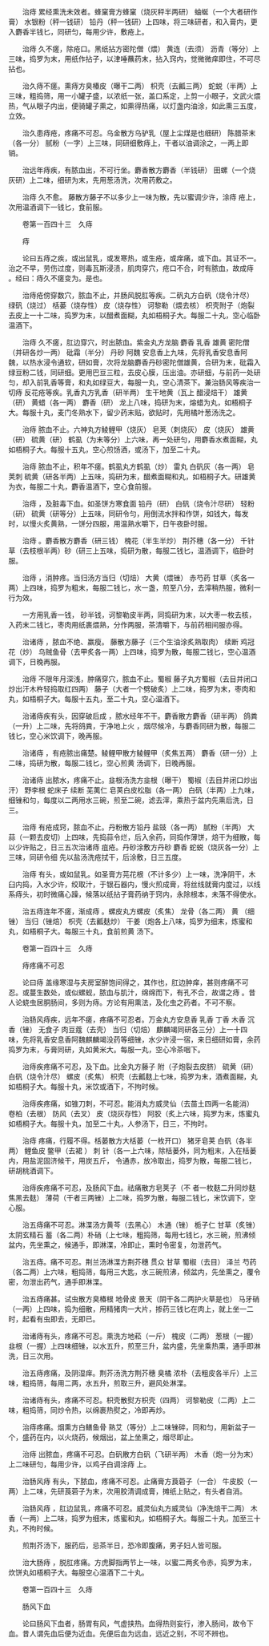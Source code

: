 <!-- { "loadSidebar": true } -->
　　治痔 累经熏洗未效者。蜂窠膏方蜂窠（烧灰秤半两研） 蚰蜒（一个大者研作膏） 水银粉（秤一钱研） 铅丹（秤一钱研）上四味，将三味研者，和入膏内，更入麝香半钱匕，同研匀，每用少许，敷疮上。

　　治痔 久不瘥，除疮口。黑纸拈方密陀僧（煨） 黄连（去须） 沥青（等分）上三味，捣罗为末，用纸作拈子，以津唾蘸药末，拈入窍内，觉微微痒即住，不可尽拈也。

　　治久痔不瘥。熏痔方臭椿皮（曝干二两） 枳壳（去瓤三两） 蛇蜕（半两）上三味，粗捣筛，用一小罐子盛，以浓纸一张，盖口系定，上剪一小眼子，文武火煨热，气从眼子内出，便骑罐子熏之，如熏得热痛，以灯盏内油涂，如此熏三五度，立效。

　　治久患痔疮，疼痛不可忍。乌金散方乌驴乳（屋上尘煤是也细研） 陈腊茶末（各一分） 腻粉（一字）上三味，同研细敷痔上，干者以油调涂之，一两上即销。

　　治远年痔疾，有脓血出，不可行坐。麝香散方麝香（半钱研） 田螺（一个烧灰研）上二味，细研为末，先用葱汤洗，次用药敷之。

　　治痔 久不愈。 藤散方藤子不以多少上一味为散，先以蜜调少许，涂痔 疮上，次用温酒调下一钱匕，食前服。

　　卷第一百四十三　久痔

　　痔

　　论曰五痔之疾，或出鼠乳，或发寒热，或生疮，或痒痛，或下血。其证不一。治之不早，劳伤过度，则毒瓦斯浸渍，肌肉穿穴，疮口不合，时有脓血，故成痔 。经曰：痔久不瘥变为。是也。

　　治痔疮傍穿数穴，脓血不止，并肠风脱肛等疾。二矾丸方白矾（烧令汁尽） 绿矾（烧过） 栝蒌（烧存性） 皮（烧存性） 诃黎勒（煨去核） 枳壳附子（炮裂去皮上一十二味，捣罗为末，以醋煮面糊，丸如梧桐子大。每服二十丸，空心临卧温酒下。

　　治痔 久不瘥，肛边穿穴，时出脓血。紫金丸方龙脑 麝香 乳香 雄黄 密陀僧（并研各炒一两） 砒霜（半分） 丹砂 阿魏 安息香上九味，先将乳香安息香阿魏，以热水浸令通软，研如膏，次将龙脑麝香丹砂密陀僧雄黄，合研为末，砒霜入绿豆粉二钱，同研细。更用巴豆三粒，去皮心膜，压出油。亦研细，与前药一处研匀，却入前乳香等膏，和丸如绿豆大，每服一丸，空心清茶下。兼治肠风等疾治一切痔 反花疮等疾。乳香丸方乳香（研半两） 生干地黄（瓦上 醋浸焙干） 雄黄（研） 黄蜡（各一两） 麝香（研） 龙上八味，捣研为末，熔蜡为丸，如梧桐子大。每服十丸，麦门冬熟水下，留少药末贴，欲贴时，先用橘叶葱汤洗之。

　　治痔 脓血不止。六神丸方鲮鲤甲（烧灰） 皂荚（刺烧灰） 皮（烧灰） 雄黄（研） 硫黄（研） 鹤虱（为末等分）上六味，再一处研匀，用麝香水煮面糊，丸如梧桐子大。每服十五丸，空心煎饧酒，或汤下，加至二十丸。

　　治痔 脓血不止，积年不瘥。鹤虱丸方鹤虱（炒） 雷丸 白矾灰（各一两） 皂荚刺 硫黄（研各半两）上五味，捣研为末，醋煮面糊和丸，如梧桐子大。研雄黄为衣，每服二十丸，麝香温酒下，空心食前服。

　　治痔 ，及脏毒下血。如圣饼方寒食面 铅丹（研） 白矾（烧令汁尽研） 轻粉（研） 硫黄（研等分）上五味，同研令匀，用倒流水拌和作饼，如钱大，每发时，以慢火炙黄熟，一饼分四服，用温熟水嚼下，日午夜卧时服。

　　治痔 。麝香散方麝香（研三钱） 槐花（半生半炒） 荆芥穗（各一分） 千针草（去枝根半两）砂（研三上五味，捣研为散，每服二钱匕，温酒调下，临卧时服。

　　治痔 ，消肿疼。当归汤方当归（切焙） 大黄（煨锉） 赤芍药 甘草（炙各一两）上四味，捣罗为粗末，每服二钱匕，水一盏，煎至八分，去滓稍热服，微利一行为效。

　　一方用乳香一钱， 砂半钱，诃黎勒皮半两，同捣研为末，以大枣一枚去核，入药末二钱匕，枣肉用纸裹煨熟，分作两服，茶清嚼下，与前药相间服亦得。

　　治诸痔 ，脓血不绝、羸瘦。 藤散方藤子（三个生油涂炙熟取肉） 续断 鸡冠花（炒） 乌贼鱼骨（去甲炙各一两）上四味，捣罗为散，每服二钱匕，空心温酒调下，日晚再服。

　　治痔 不限年月深浅，肿痛穿穴，脓血不止。蜀椒 藤子丸方蜀椒（去目并闭口炒出汗木杵轻捣取红四两） 藤子（大者一个劈破炙）上二味，捣罗为末，枣肉和丸，如梧桐子大。每服十五丸，至二十丸，空心温酒下。

　　治诸痔疾有头，因穿破后成 ，脓水经年不干。麝香散方麝香（研半两） 鸽粪（一升）上二味，先将鸽粪，于净地上火 ，烟尽候冷，与麝香同研为散，每服二钱匕，空心米饮调下，晚再服。

　　治诸痔 ，有疮脓出痛楚。鲮鲤甲散方鲮鲤甲（炙焦五两） 麝香（研一分）上二味，捣研为散，每服二钱匕，空心煎黄 汤调下，日晚再服。

　　治诸痔 出脓水，疼痛不止。韭根汤洗方韭根（曝干） 蜀椒（去目并闭口炒出汗） 野李根 蛇床子 续断 芜荑仁 皂荚白皮松脂（各一两） 白矾（半两）上九味，细锉和匀，每度以二两用水三碗，煎至二碗，滤去滓，乘热于盆内先熏后洗，日三。

　　治痔 有疮成窍，脓血不止。丹粉散方铅丹 盐豉（各一两） 腻粉（半两） 大蒜（一颗去皮切）上四味，先捣蒜令烂，后入余药，同捣作薄饼，焙干为细散，每以少许贴之，日三五次治诸痔 疽疮。丹砂涂敷方丹砂 麝香 蛇蜕（烧灰各一分）上三味，同研令细 先以盐汤洗疮拭干，后涂敷，日三五度。

　　治痔 有头，或如鼠乳。如圣膏方芫花根（不计多少）上一味，洗净阴干，木臼内捣，入水少许，绞取汁，于银石器内，慢火煎成膏，将丝线就膏内度过，以线系痔头，初时微痛心躁，候落以纸拈子膏药纳于窍内，永除根本，未落不得使水。

　　治五痔连年不瘥，渐成痔 。螺皮丸方螺皮（炙焦） 龙骨（各二两） 黄 （细锉） 当归（锉焙） 枳壳（去瓤麸炒） 干姜（炮各上八味，捣罗为细末，炼蜜和丸，如梧桐子大。每服三十丸，食前煎黄 汤下。

　　卷第一百四十三　久痔

　　痔疼痛不可忍

　　论曰痔 盖缘寒湿与夫房室醉饱间得之，其作也，肛边肿痒，甚则疼痛不可忍。或蔓生数处，或似螺蚬，脓血与肌汁，绵绵而下，有孔不合，故谓之痔 。昔人论蛲虫居胴肠间，多则为痔。方论有用熏法，及化虫之药者。不可不察。

　　治肠风痔疾，远年不瘥，疼痛不可忍者。万金丸方安息香 乳香 丁香 木香 沉香（锉） 无食子 肉豆蔻（去壳） 当归（切焙） 麒麟竭同研各三分）上一十四味，先将乳香安息香阿魏麒麟竭没药等细锉，水少许浸一宿，来日细研如膏，余药捣罗为末，与膏同研，丸如黄米大。每服一丸，空心冷茶咽下。

　　治痔疾疼痛不可忍，及下血。比金丸方藤子 附（子炮裂去皮脐） 硫黄（研） 白矾（烧令汁尽） 螺皮（炙焦） 枳壳（去瓤麸上七味，捣罗为末，酒煮面糊，丸如梧桐子大。每服十丸，米饮或酒下，不拘时候。

　　治痔疾疼痛，如锥刀刺，不可忍。能消丸方威灵仙（去苗土四两一名能消） 卷柏（去根） 防风（去叉） 皮（烧灰存性） 阿胶（炙上六味，捣罗为末，炼蜜丸如梧桐子大。每服十丸，加至二十丸，人参汤下，日三，不拘时。

　　治痔 疼痛，行履不得。栝蒌散方大栝蒌（一枚开口） 猪牙皂荚 白矾（各半两） 鲤鱼皮 鳖甲（去裙 ） 刺 针（各一上六味，除栝蒌外，同为粗末，入在栝蒌内，用盐泥固济候干，用炭五斤， 令通赤，放冷取出，捣罗为散，每服二钱匕，研胡桃酒调下。

　　治痔疾疼痛不可忍，及肠风下血。祛痛散方皂荚子（不 者一枚麸二升同炒麸焦黑去麸） 薄荷（干者三两锉）上二味，捣罗为散，每服二钱匕，米饮调下，空心服。

　　治五痔痛不可忍。淋渫汤方黄芩（去黑心） 木通（锉） 栀子仁 甘草（炙锉） 太阴玄精石 蓄（各二两）朴硝（上七味，粗捣筛，每用七钱匕，水三碗，煎沸倾盆内，先坐熏之，候通手，即淋渫，冷即止，熏时令密复，勿泄药气。

　　治五痔。痛不可忍。荆兰汤淋渫方荆芥穗 贯众 甘草 蜀椒（去目） 泽兰 芍药（各二两）上六味，粗捣筛，每用三大匙，水三碗煎沸，倾盆内，先坐熏之，覆令密，勿泄出药气，通手即淋渫。

　　治五痔痛甚。试虫散方臭椿根 地骨皮 景天（阴干各二两护火草是也） 马牙硝（一两）上四味，捣为细散，用精猪肉一大片，掺药三钱匕在肉上，就上坐一二时，起看有虫即去，无即已。

　　治诸痔有头，疼痛不可忍。熏洗方地菘（一斤） 槐皮（二两） 葱根（一握） 韭根（一握）上四味细锉，以水五升，煎至三升，盆内盛，先坐乘热熏，通手即淋洗，日三次用。

　　治五痔疼痛，及阴湿痒。荆芥汤洗方荆芥穗 臭橘 浓朴（去粗皮各半斤）上三味，粗捣筛，每用二两，水五升，煎取三升，避风处淋渫。

　　治诸痔有头，疼痛不可忍。枳壳散熨方枳壳（四两） 诃黎勒皮（二两）上二味，粗捣筛，同炒令热，以绵裹热熨之，冷即再炒。

　　治痔疼痛。烟熏方白鳝鱼骨 熟艾（等分）上二味锉碎，同和匀，用新盆子一个，盛药在内，以火烧药，候烟出，盆上坐熏之，烟尽即止。

　　治痔 出脓血，疼痛不可忍。白矾散方白矾（飞研半两） 木香（炮一分为末）上二味研匀，每用少许，以鸡子白调涂痔 上。

　　治肠风痔 有头，下脓血，疼痛不可忍。止痛膏方莨菪子（一合） 牛皮胶（一两）上二味，先研莨菪子为末，次用胶清调成膏，摊纸上贴之，有头者自消。

　　治肠风痔 ，肛边鼠乳，疼痛不可忍。威灵仙丸方威灵仙（净洗焙干二两） 木香（一两）上二味，捣罗为细末，炼蜜和丸，如梧桐子大。每服二十丸，加至三十丸，不拘时候。

　　煎荆芥汤下，服药后，忌茶半日，恐冷即腹痛，男子妇人皆可服。

　　治大肠痔 ，脱肛疼痛。方虎脚指两节上一味，以蜜二两炙令赤，捣罗为末，炊饼丸如梧桐子大。每服空心温酒下二十丸。

　　卷第一百四十三　久痔

　　肠风下血

　　论曰肠风下血者，肠胃有风，气虚挟热。血得热则妄行，渗入肠间，故令下血。昔人谓先血后便为近血。先便后血为远血，远近之别，不可不辨也。


